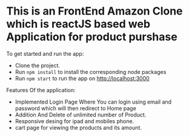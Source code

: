 # This is an FrontEnd Amazon Clone which is reactJS based web Application for product purshase 

To get started and run the app:

- Clone the project.
- Run `npm install` to install the corresponding node packages
- Run `npm start` to run the app on [http://localhost:3000](http://localhost:3000)


Features Of the application:

- Implemented Login Page Where You can login using email and password which will then redirect to Home page
- Addition And Delete of unlimited number of Product.
- Responsive desing for ipad and mobiles phone.
- cart page for viewing the products and its amount.
